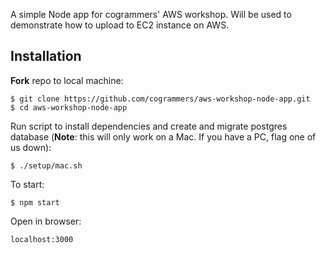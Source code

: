 A simple Node app for cogrammers' AWS workshop. Will be used to demonstrate how to upload to EC2 instance on AWS.    
## Installation    
**Fork** repo to local machine:    

```shell
$ git clone https://github.com/cogrammers/aws-workshop-node-app.git
$ cd aws-workshop-node-app
```    

Run script to install dependencies and create and migrate postgres database (**Note**: this will only work on a Mac. If you have a PC, flag one of us down):    
```shell
$ ./setup/mac.sh
```    

To start:  
```shell
$ npm start    
```

Open in browser:
```
localhost:3000
```
